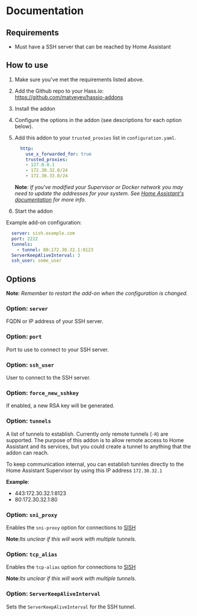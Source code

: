 # Documentation

## Requirements

- Must have a SSH server that can be reached by Home Assistant

## How to use

1. Make sure you've met the requirements listed above.
2. Add the Github repo to your Hass.io: <https://github.com/matveyev/hassio-addons>
3. Install the addon
4. Configure the options in the addon (see descriptions for each option below).
5. Add this addon to your `trusted_proxies` list in `configuration.yaml`.

    ```yaml
      http:
        use_x_forwarded_for: true
        trusted_proxies:
        - 127.0.0.1
        - 172.30.32.0/24
        - 172.30.33.0/24
    ```

    **Note**: _If you've modified your Supervisor or Docker network you may_
    _need to update the addresses for your system. See [Home Assistant's documentation][trusted_proxies_docs]_
    _for more info._

6. Start the addon

Example add-on configuration:

```yaml
  server: sish.example.com
  port: 2222
  tunnels:
    - tunnel: 80:172.30.32.1:8123
  ServerKeepAliveInterval: 3
  ssh_user: some_user
```

## Options

**Note**: _Remember to restart the add-on when the configuration is changed._

### Option: `server`

FQDN or IP address of your SSH server.

### Option: `port`

Port to use to connect to your SSH server.

### Option: `ssh_user`

User to connect to the SSH server.

### Option: `force_new_sshkey`

If enabled, a new RSA key will be generated.

### Option: `tunnels`

A list of tunnels to establish. Currently only remote tunnels (`-R`) are
supported. The purpose of this addon is to allow remote access to Home Assistant
and its services, but you could create a tunnel to anything that the addon can
reach.

To keep communication internal, you can establish tunnles directly to the Home
Assistant Supervisor by using this IP address `172.30.32.1`

**Example**:

- 443:172.30.32.1:8123
- 80:172.30.32.1:80

### Option: `sni_proxy`

Enables the `sni-proxy` option for connections to [SISH][sish]

**Note**:_Its unclear if this will work with multiple tunnels._

### Option: `tcp_alias`

Enables the `tcp-alias` option for connections to [SISH][sish]

**Note**:_Its unclear if this will work with multiple tunnels._

### Option: `ServerKeepAliveInterval`

Sets the `ServerKeepAliveInterval` for the SSH tunnel.

[sish]:https://github.com/antoniomika/sish
[trusted_proxies_docs]: https://www.home-assistant.io/integrations/http#reverse-proxies
